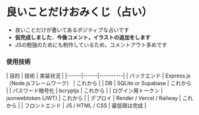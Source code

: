# 良いことだけおみくじ（占い）
- 良いことだけが書いてあるポジティブな占いです
- **仮完成しました．今後コメント，イラストの追加をします**
- JSの勉強のためにも制作しているため，コメントアウト多めです

<h3>使用技術</h3>
| 目的 | 技術 | 実装状況 |
|------|------|----------|
| バックエンド | Express.js（Node.jsフレームワーク） | これから |
| DB | SQLite or Supabase | これから |
| パスワード暗号化 | bcryptjs | これから |
| ログイン用トークン | jsonwebtoken (JWT) | これから |
| デプロイ | Render / Vercel / Railway | これから |
| フロントエンド | JS / HTML / CSS | 最低限は完成 |